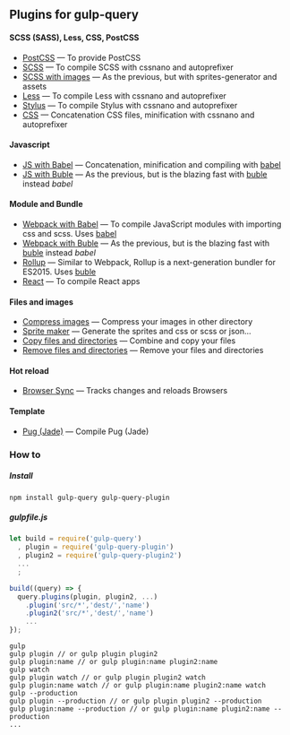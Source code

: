 ## Plugins for gulp-query

#### SCSS (SASS), Less, CSS, PostCSS

* [PostCSS](https://github.com/gulp-query/gulp-query-postcss) — To provide PostCSS
* [SCSS](https://github.com/gulp-query/gulp-query-scss) — To compile SCSS with cssnano and autoprefixer
* [SCSS with images](https://github.com/gulp-query/gulp-query-scss-images) — As the previous, but with sprites-generator and assets
* [Less](https://github.com/gulp-query/gulp-query-less) — To compile Less with cssnano and autoprefixer
* [Stylus](https://github.com/gulp-query/gulp-query-stylus) — To compile Stylus with cssnano and autoprefixer
* [CSS](https://github.com/gulp-query/gulp-query-css) — Concatenation CSS files, minification with cssnano and autoprefixer

#### Javascript

* [JS with Babel](https://github.com/gulp-query/gulp-query-js) — Concatenation, minification and compiling with [babel](http://babeljs.io/)
* [JS with Buble](https://github.com/gulp-query/gulp-query-js-buble) — As the previous, but is the blazing fast with [buble](https://buble.surge.sh/guide/) instead *babel*

#### Module and Bundle

* [Webpack with Babel](https://github.com/gulp-query/gulp-query-webpack) — To compile JavaScript modules with importing css and scss. Uses [babel](http://babeljs.io/) 
* [Webpack with Buble](https://github.com/gulp-query/gulp-query-webpack-buble)  — As the previous, but is the blazing fast with [buble](https://buble.surge.sh/guide/) instead *babel*
* [Rollup](https://github.com/gulp-query/gulp-query-rollup) — Similar to Webpack, Rollup is a next-generation bundler for ES2015. Uses [buble](https://buble.surge.sh/guide/)
* [React](https://github.com/gulp-query/gulp-query-react) — To compile React apps

#### Files and images

* [Compress images](https://github.com/gulp-query/gulp-query-compress) — Compress your images in other directory
* [Sprite maker](https://github.com/gulp-query/gulp-query-sprite) — Generate the sprites and css or scss or json...
* [Copy files and directories](https://github.com/gulp-query/gulp-query-copy) — Combine and copy your files
* [Remove files and directories](https://github.com/gulp-query/gulp-query-clean) — Remove your files and directories

#### Hot reload
* [Browser Sync](https://github.com/gulp-query/gulp-query-browser-sync) — Tracks changes and reloads Browsers 


#### Template
 * [Pug (Jade)](https://github.com/gulp-query/gulp-query-pug) — Compile Pug (Jade)
 
### How to

##### Install

```text
npm install gulp-query gulp-query-plugin
```

##### gulpfile.js

```javascript
let build = require('gulp-query')
  , plugin = require('gulp-query-plugin')
  , plugin2 = require('gulp-query-plugin2')
  ...
  ;

build((query) => {
  query.plugins(plugin, plugin2, ...)
    .plugin('src/*','dest/','name')
    .plugin2('src/*','dest/','name')
    ...
});
```

```text
gulp
gulp plugin // or gulp plugin plugin2
gulp plugin:name // or gulp plugin:name plugin2:name
gulp watch
gulp plugin watch // or gulp plugin plugin2 watch
gulp plugin:name watch // or gulp plugin:name plugin2:name watch
gulp --production
gulp plugin --production // or gulp plugin plugin2 --production
gulp plugin:name --production // or gulp plugin:name plugin2:name --production
...
```